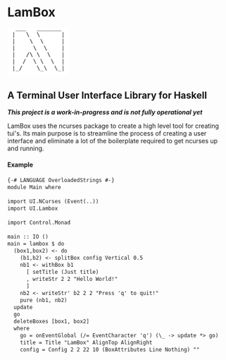# LamBox

<img src="media/lambox_white.png" width="142px" height="107.5px"/>

## A Terminal User Interface Library for Haskell

***This project is a work-in-progress and is not fully operational yet***

LamBox uses the ncurses package to create a high level tool for creating tui's. 
Its main purpose is to streamline the process of creating a user interface and 
eliminate a lot of the boilerplate required to get ncurses up and running.

#### Example

    {-# LANGUAGE OverloadedStrings #-}
    module Main where

    import UI.NCurses (Event(..))
    import UI.Lambox

    import Control.Monad

    main :: IO ()
    main = lambox $ do
      (box1,box2) <- do
        (b1,b2) <- splitBox config Vertical 0.5
        nb1 <- withBox b1
          [ setTitle (Just title)
          , writeStr 2 2 "Hello World!"
          ]
        nb2 <- writeStr' b2 2 2 "Press 'q' to quit!"
        pure (nb1, nb2)
      update
      go
      deleteBoxes [box1, box2]
      where
        go = onEventGlobal (/= EventCharacter 'q') (\_ -> update *> go)
        title = Title "LamBox" AlignTop AlignRight
        config = Config 2 2 22 10 (BoxAttributes Line Nothing) ""
